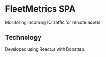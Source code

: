 # FleetMetrics SPA
Monitoring incoming IO traffic for remote assets.

## Technology
Developed using ReactJs with Boostrap.
